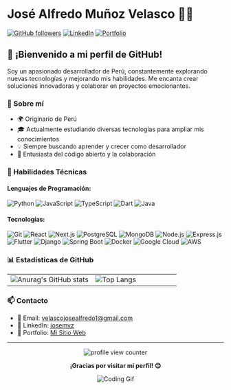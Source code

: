 # José Alfredo Muñoz Velasco 👨‍💻

[![GitHub followers](https://img.shields.io/github/followers/JalfMVZ?label=Follow&style=social)](https://github.com/JalfMVZ)
[![LinkedIn](https://img.shields.io/badge/-LinkedIn-blue?style=flat-square&logo=Linkedin&logoColor=white&link=https://www.linkedin.com/in/josemvz)](https://www.linkedin.com/in/josemvz)
[![Portfolio](https://img.shields.io/badge/-Portfolio-green?style=flat-square&logo=react&logoColor=white&link=https://benevolent-pastelito-8d9eea.netlify.app/)](https://benevolent-pastelito-8d9eea.netlify.app/)

## 👋 ¡Bienvenido a mi perfil de GitHub!

Soy un apasionado desarrollador de Perú, constantemente explorando nuevas tecnologías y mejorando mis habilidades. Me encanta crear soluciones innovadoras y colaborar en proyectos emocionantes.

### 🚀 Sobre mí

- 🌍 Originario de Perú
- 🎓 Actualmente estudiando diversas tecnologías para ampliar mis conocimientos
- 💡 Siempre buscando aprender y crecer como desarrollador
- 🌱 Entusiasta del código abierto y la colaboración

### 💼 Habilidades Técnicas

#### Lenguajes de Programación:
![Python](https://img.shields.io/badge/-Python-3776AB?style=flat-square&logo=Python&logoColor=white)
![JavaScript](https://img.shields.io/badge/-JavaScript-F7DF1E?style=flat-square&logo=javascript&logoColor=black)
![TypeScript](https://img.shields.io/badge/-TypeScript-3178C6?style=flat-square&logo=typescript&logoColor=white)
![Dart](https://img.shields.io/badge/-Dart-0175C2?style=flat-square&logo=dart&logoColor=white)
![Java](https://img.shields.io/badge/-Java-007396?style=flat-square&logo=java&logoColor=white)

#### Tecnologías:
![Git](https://img.shields.io/badge/-Git-F05032?style=flat-square&logo=git&logoColor=white)
![React](https://img.shields.io/badge/-React-61DAFB?style=flat-square&logo=react&logoColor=black)
![Next.js](https://img.shields.io/badge/-Next.js-000000?style=flat-square&logo=next.js&logoColor=white)
![PostgreSQL](https://img.shields.io/badge/-PostgreSQL-336791?style=flat-square&logo=postgresql&logoColor=white)
![MongoDB](https://img.shields.io/badge/-MongoDB-47A248?style=flat-square&logo=mongodb&logoColor=white)
![Node.js](https://img.shields.io/badge/-Node.js-339933?style=flat-square&logo=Node.js&logoColor=white)
![Express.js](https://img.shields.io/badge/-Express.js-000000?style=flat-square&logo=express&logoColor=white)
![Flutter](https://img.shields.io/badge/-Flutter-02569B?style=flat-square&logo=flutter&logoColor=white)
![Django](https://img.shields.io/badge/-Django-092E20?style=flat-square&logo=django&logoColor=white)
![Spring Boot](https://img.shields.io/badge/-Spring%20Boot-6DB33F?style=flat-square&logo=spring&logoColor=white)
![Docker](https://img.shields.io/badge/-Docker-2496ED?style=flat-square&logo=docker&logoColor=white)
![Google Cloud](https://img.shields.io/badge/-Google%20Cloud-4285F4?style=flat-square&logo=google-cloud&logoColor=white)
![AWS](https://img.shields.io/badge/-AWS-232F3E?style=flat-square&logo=amazon-aws&logoColor=white)

### 📊 Estadísticas de GitHub

<table>
  <tr>
    <td valign="top" width="50%">
      <img src="https://github-readme-stats.vercel.app/api?username=JalfMVZ&show_icons=true&theme=dark" alt="Anurag's GitHub stats" />
    </td>
    <td valign="top" width="50%">
      <img src="https://github-readme-stats.vercel.app/api/top-langs/?username=JalfMVZ&layout=compact&theme=dark" alt="Top Langs" />
    </td>
  </tr>
</table>

### 📫 Contacto

- 📧 Email: velascojosealfredo1@gmail.com
- 🔗 LinkedIn: [josemvz](https://www.linkedin.com/in/josemvz)
- 💼 Portfolio: [Mi Sitio Web](https://benevolent-pastelito-8d9eea.netlify.app/)

---

<div align="center">
  <img src="https://komarev.com/ghpvc/?username=JalfMVZ&color=blueviolet&style=flat-square&label=PROFILE+VIEWS" alt="profile view counter">
</div>

<div align="center">
  
  **¡Gracias por visitar mi perfil! 😊**
  
  ![Coding Gif](https://media.giphy.com/media/ZVik7pBtu9dNS/giphy.gif)
</div>